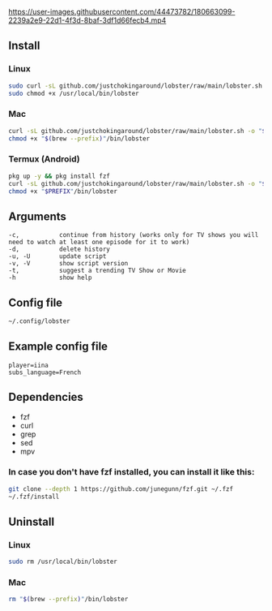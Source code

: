 

https://user-images.githubusercontent.com/44473782/180663099-2239a2e9-22d1-4f3d-8baf-3df1d66fecb4.mp4



## Install
### Linux
```sh
sudo curl -sL github.com/justchokingaround/lobster/raw/main/lobster.sh -o /usr/local/bin/lobster &&
sudo chmod +x /usr/local/bin/lobster
```

### Mac
```sh
curl -sL github.com/justchokingaround/lobster/raw/main/lobster.sh -o "$(brew --prefix)"/bin/lobster &&
chmod +x "$(brew --prefix)"/bin/lobster
```

### Termux (Android)
```sh
pkg up -y && pkg install fzf
curl -sL github.com/justchokingaround/lobster/raw/main/lobster.sh -o "$PREFIX"/bin/lobster
chmod +x "$PREFIX"/bin/lobster
```

## Arguments
```
-c,           continue from history (works only for TV shows you will need to watch at least one episode for it to work)
-d,           delete history
-u, -U        update script
-v, -V        show script version
-t,           suggest a trending TV Show or Movie
-h            show help
```

## Config file
```sh
~/.config/lobster
```
## Example config file
```
player=iina
subs_language=French
```

## Dependencies
- fzf 
- curl
- grep
- sed
- mpv

### In case you don't have fzf installed, you can install it like this:
```sh
git clone --depth 1 https://github.com/junegunn/fzf.git ~/.fzf
~/.fzf/install
```

## Uninstall
### Linux
```sh
sudo rm /usr/local/bin/lobster
```

### Mac
```sh
rm "$(brew --prefix)"/bin/lobster
```


